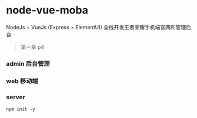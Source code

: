 # node-vue-moba
NodeJs + VueJs (Express + ElementUI) 全栈开发王者荣耀手机端官网和管理后台

> 第一章 p4

### admin 后台管理

### web 移动端

### server 

```shell
npm init -y
```


